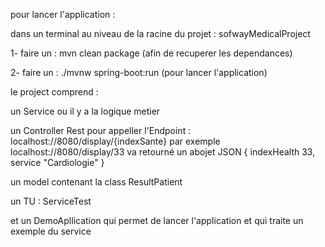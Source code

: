 pour lancer l'application : 

dans un terminal au niveau de la racine du projet : sofwayMedicalProject

1- faire un : mvn clean package  (afin de recuperer les dependances)

2- faire un : ./mvnw spring-boot:run  (pour lancer l'application)

le project comprend : 

un Service ou il y a la logique metier

un Controller Rest pour appeller l'Endpoint : localhost://8080/display/{indexSante} par exemple localhost://8080/display/33  va retourné un abojet JSON { 	indexHealth	33, service	"Cardiologie" }

un model contenant la class ResultPatient

un TU : ServiceTest

et un DemoApllication qui permet de lancer l'application et qui traite un exemple du service


